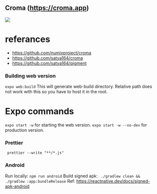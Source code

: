 ## Croma (https://croma.app)

![](Croma_web.gif)

# referances
* https://github.com/numixproject/croma
* https://github.com/satya164/croma
* https://github.com/satya164/pigment


### Building web version
``` expo web:build ```
This will generate web-build directory. Relative path does not work with this so you have to host it in the root. 


# Expo commands
``` expo start -w ``` for starting the web version.
``` expo start -w --no-dev ``` for production version. 

### Prettier
```  prettier --write "**/*.js" ```


### Android
Run locally:
``` npm run android ```
Build signed apk:
```  ./gradlew clean && ./gradlew :app:bundleRelease ```
Ref: https://reactnative.dev/docs/signed-apk-android 